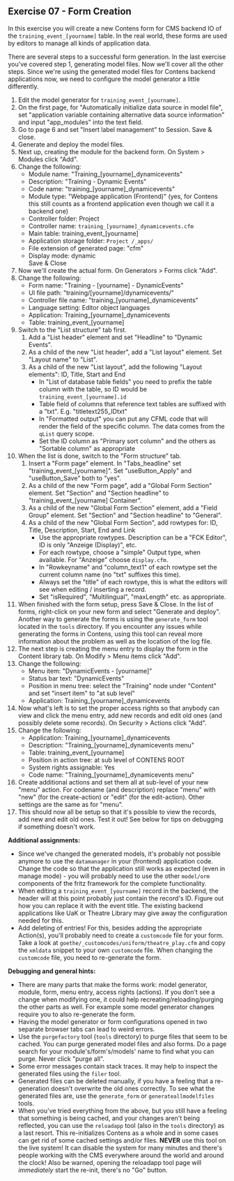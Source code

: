 ## Exercise 07 - Form Creation

In this exercise you will create a new Contens form for CMS backend IO of the `training_event_[yourname]` table. In the real world, these forms are used by editors to manage all kinds of application data.

There are several steps to a successful form generation. In the last exercise you've covered step 1, generating model files. Now we'll cover all the other steps. Since we're using the generated model files for Contens backend applications now, we need to configure the model generator a little differently.

1. Edit the model generator for `training_event_[yourname]`.
1. On the first page, for "Automatically initialize data source in model file", set "application variable containing alternative data source information" and input "app_modules" into the text field.
1. Go to page 6 and set "Insert label management" to Session. Save & close.
1. Generate and deploy the model files.
1. Next up, creating the module for the backend form. On System > Modules click "Add".
1. Change the following:
	- Module name: "Training_[yourname]_dynamicevents"
	- Description: "Training - Dynamic Events"
	- Code name: "training_[yourname]_dynamicevents"
	- Module type: "Webpage application (Frontend)" (yes, for Contens this still counts as a frontend application even though we call it a backend one)
	- Controller folder: Project
	- Controller name: `training_[yourname]_dynamicevents.cfm`
	- Main table: training_event_[yourname]
	- Application storage folder: `Project /_apps/`
	- File extension of generated page: "cfm"
	- Display mode: dynamic  
	Save & Close
1. Now we'll create the actual form. On Generators > Forms click "Add".
1. Change the following:
	- Form name: "Training - [yourname] - DynamicEvents"
	- UI file path: "training/[yourname]/dynamicevents/"
	- Controller file name: "training_[yourname]_dynamicevents"
	- Language setting: Editor object languages
	- Application: Training_[yourname]_dynamicevents
	- Table: training_event_[yourname]
1. Switch to the "List structure" tab first.
	1. Add a "List header" element and set "Headline" to "Dynamic Events". 
	1. As a child of the new "List header", add a "List layout" element. Set "Layout name" to "List".
	1. As a child of the new "List layout", add the following "Layout elements": ID, Title, Start and End
		- In "List of database table fields" you need to prefix the table column with the table, so ID would be `training_event_[yourname].id`
		- Table field of columns that reference text tables are suffixed with a "txt". E.g. "titletext255_IDtxt"
		- In "Formatted output" you can put any CFML code that will render the field of the specific column. The data comes from the `qList` query scope.
		- Set the ID column as "Primary sort column" and the others as "Sortable column" as appropriate
1. When the list is done, switch to the "Form structure" tab.
	1. Insert a "Form page" element. In "Tabs_headline" set "training_event_[yourname]". Set "useButton_Apply" and "useButton_Save" both to "yes".
	1. As a child of the new "Form page", add a "Global Form Section" element. Set "Section" and "Section headline" to "training_event_[yourname] Container".
	1. As a child of the new "Global Form Section" element, add a "Field Group" element. Set "Section" and "Section headline" to "General".
	1. As a child of the new "Global Form Section", add rowtypes for: ID, Title, Description, Start, End and Link
		- Use the appropriate rowtypes. Description can be a "FCK Editor", ID is only "Anzeige (Display)", etc.
		- For each rowtype, choose a "simple" Output type, when available. For "Anzeige" choose `display.cfm`.
		- In "Rowkeyname" and "column_text1" of each rowtype set the current column name (no "txt" suffixes this time).
		- Always set the "title" of each rowtype, this is what the editors will see when editing / inserting a record.
		- Set "isRequired", "Multilingual", "maxLength" etc. as appropriate.
1. When finished with the form setup, press Save & Close. In the list of forms, right-click on your new form and select "Generate and deploy". Another way to generate the forms is using the `generate_form` tool located in the `tools` directory. If you encounter any issues while generating the forms in Contens, using this tool can reveal more information about the problem as well as the location of the log file.
1. The next step is creating the menu entry to display the form in the Content library tab. On Modify > Menu items click "Add".
1. Change the following:
	- Menu item: "DynamicEvents - [yourname]"
	- Status bar text: "DynamicEvents"
	- Position in menu tree: select the "Training" node under "Content" and set "insert item" to "at sub level"
	- Application: Training_[yourname]_dynamicevents
1. Now what's left is to set the proper access rights so that anybody can view and click the menu entry, add new records and edit old ones (and possibly delete some records). On Security > Actions click "Add".
1. Change the following:
	- Application: Training_[yourname]_dynamicevents
	- Description: "Training_[yourname]_dynamicevents menu"
	- Table: training_event_[yourname]
	- Position in action tree: at sub level of CONTENS ROOT
	- System rights assignable: Yes
	- Code name: "Training_[yourname]_dynamicevents menu"
1. Create additional actions and set them all at sub-level of your new "menu" action. For codename (and description) replace "menu" with "new" (for the create-action) or "edit" (for the edit-action). Other settings are the same as for "menu". 
1. This should now all be setup so that it's possible to view the records, add new and edit old ones. Test it out! See below for tips on debugging if something doesn't work.

**Additional assignments:**
- Since we've changed the generated models, it's probably not possible anymore to use the `datamanager` in your (frontend) application code. Change the code so that the application still works as expected (even in manage mode) - you will probably need to use the other `model/orm` components of the fritz framework for the complete functionality.
- When editing a `training_event_[yourname]` record in the backend, the header will at this point probably just contain the record's ID. Figure out how you can replace it with the event title. The existing backend applications like UaK or Theatre Library may give away the configuration needed for this.
- Add deleting of entries! For this, besides adding the appropriate Action(s), you'll probably need to create a `customcode` file for your form. Take a look at `goethe/_customcodes/uniform/theatre_play.cfm` and copy the `xmldata` snippet to your own `customcode` file. When changing the `customcode` file, you need to re-generate the form.

**Debugging and general hints:**
- There are many parts that make the forms work: model generator, module, form, menu entry, access rights (actions). If you don't see a change when modifying one, it could help recreating/reloading/purging the other parts as well. For example some model generator changes require you to also re-generate the form.
- Having the model generator or form configurations opened in two separate browser tabs can lead to weird errors.
- Use the `purgefactory` tool (`tools` directory) to purge files that seem to be cached. You can purge generated model files and also forms. Do a page search for your module's/form's/models' name to find what you can purge. Never click "purge all".
- Some error messages contain stack traces. It may help to inspect the generated files using the `filer` tool.
- Generated files can be deleted manually, if you have a feeling that a re-generation doesn't overwrite the old ones correctly. To see what the generated files are, use the `generate_form` or `generateallmodelfiles` tools.
- When you've tried everything from the above, but you still have a feeling that something is being cached, and your changes aren't being reflected, you can use the `reloadapp` tool (also in the `tools` directory) as a last resort. This re-initializes Contens as a whole and in some cases can get rid of some cached settings and/or files. **NEVER** use this tool on the live system! It can disable the system for many minutes and there's people working with the CMS everywhere around the world and around the clock! Also be warned, opening the reloadapp tool page will *immediately* start the re-init, there's no "Go" button.